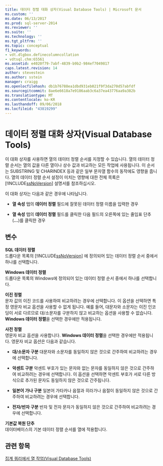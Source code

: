 ```yaml
---
title: 데이터 정렬 대화 상자(Visual Database Tools) | Microsoft 문서
ms.custom: ''
ms.date: 06/13/2017
ms.prod: sql-server-2014
ms.reviewer: ''
ms.suite: ''
ms.technology: ''
ms.tgt_pltfrm: ''
ms.topic: conceptual
f1_keywords:
- vdt.dlgbox.definecolumncollation
- vdtsql.chm:65561
ms.assetid: e4020f79-7abf-4839-b9b2-984ef7049817
caps.latest.revision: 14
author: stevestein
ms.author: sstein
manager: craigg
ms.openlocfilehash: db1b76788ea1dbd931eb021f9f3da270d57abfdf
ms.sourcegitcommit: 8ae6e6618a7e9186aab3c6a37ea43776aa9a382b
ms.translationtype: MT
ms.contentlocale: ko-KR
ms.lasthandoff: 09/06/2018
ms.locfileid: "43819299"
---
```

# <a name="collation-dialog-box-visual-database-tools"></a>데이터 정렬 대화 상자(Visual Database Tools)
  이 대화 상자를 사용하면 열의 데이터 정렬 순서를 지정할 수 있습니다. 열의 데이터 정렬 순서는 열의 값을 다른 열이나 상수 값과 비교하는 모든 작업에 사용됩니다. 이 순서는 SUBSTRING 및 CHARINDEX 등과 같은 일부 문자열 함수의 동작에도 영향을 줍니다. 열의 데이터 정렬 순서 설정이 미치는 영향에 대한 전체 목록은 [!INCLUDE[ssNoVersion](../../includes/ssnoversion-md.md)] 설명서를 참조하십시오.  
  
 이 대화 상자는 다음과 같은 경우에 나타납니다.  
  
-   **열 속성** 탭의 **데이터 정렬** 필드에 잘못된 데이터 정렬 이름을 입력한 경우  
  
-   **열 속성** 탭의 **데이터 정렬** 필드를 클릭한 다음 필드의 오른쪽에 있는 줄임표 단추(**...**)를 클릭한 경우  
  
## <a name="options"></a>변수  
 **SQL 데이터 정렬**  
 드롭다운 목록의 [!INCLUDE[ssNoVersion](../../includes/ssnoversion-md.md)] 에 정의되어 있는 데이터 정렬 순서 중에서 하나를 선택합니다.  
  
 **Windows 데이터 정렬**  
 드롭다운 목록의 Windows에 정의되어 있는 데이터 정렬 순서 중에서 하나를 선택합니다.  
  
 **이진 정렬**  
 문자 값의 이진 코드를 사용하여 비교하려는 경우에 선택합니다. 이 옵션을 선택하면 특정 영문자 비교 옵션을 사용할 수 없게 됩니다. 예를 들어, 대문자와 소문자는 이진 인코딩이 서로 다르므로 대/소문자를 구분하지 않고 비교하는 옵션을 사용할 수 없습니다. **Windows 데이터 정렬**을 선택한 경우에만 적용됩니다.  
  
 **사전 정렬**  
 영문자 비교 옵션을 사용합니다. **Windows 데이터 정렬**을 선택한 경우에만 적용됩니다. 영문자 비교 옵션은 다음과 같습니다.  
  
-   **대/소문자 구분** 대문자와 소문자를 동일하지 않은 것으로 간주하여 비교하려는 경우에 선택합니다.  
  
-   **악센트 구분** 악센트 부호가 있는 문자와 없는 문자를 동일하지 않은 것으로 간주하여 비교하려는 경우에 선택합니다. 이 옵션을 선택하면 악센트 부호가 서로 다른 방식으로 추가된 문자도 동일하지 않은 것으로 간주됩니다.  
  
-   **일본어 가나 구분** 일본어 가타카나 음절과 히라가나 음절이 동일하지 않은 것으로 간주하여 비교하려는 경우에 선택합니다.  
  
-   **전자/반자 구분** 반자 및 전자 문자가 동일하지 않은 것으로 간주하여 비교하려는 경우에 선택합니다.  
  
 **기본값 복원 단추**  
 데이터베이스의 기본 데이터 정렬 순서를 열에 적용합니다.  
  
## <a name="see-also"></a>관련 항목  
 [집계 쿼리에서 열 작업&#40;Visual Database Tools&#41;](visual-database-tools.md)  
  
  
